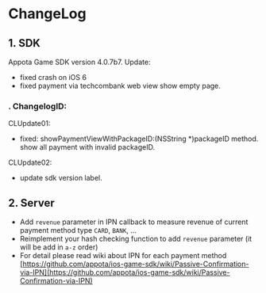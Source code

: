 ChangeLog
=====

## 1. SDK
Appota Game SDK version 4.0.7b7. Update:
+ fixed crash on iOS 6
+ fixed payment via techcombank web view show empty page.
### . ChangelogID:

CLUpdate01: 
  + fixed: showPaymentViewWithPackageID:(NSString *)packageID method. show all payment with invalid packageID.

CLUpdate02:
+ update sdk version label.

## 2. Server

- Add `revenue` parameter in IPN callback to measure revenue of current payment method type `CARD`, `BANK`, ...
- Reimplement your hash checking function to add `revenue` parameter (it will be add in `a-z` order)
- For detail please read wiki about IPN for each payment method [https://github.com/appota/ios-game-sdk/wiki/Passive-Confirmation-via-IPN](https://github.com/appota/ios-game-sdk/wiki/Passive-Confirmation-via-IPN)

